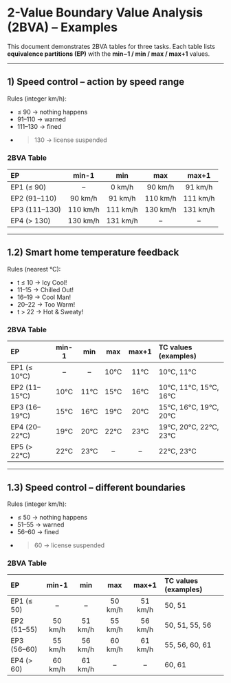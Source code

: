 # 2-Value Boundary Value Analysis (2BVA) – Examples

This document demonstrates 2BVA tables for three tasks. Each table lists **equivalence partitions (EP)** with the **min−1 / min / max / max+1** values.

---

## 1) Speed control – action by speed range

Rules (integer km/h):
- ≤ 90 → nothing happens  
- 91–110 → warned  
- 111–130 → fined  
- > 130 → license suspended

### 2BVA Table
| EP | min-1 | min | max | max+1 |
| :-- | :---: | :--: | :--: | :---: |
| EP1 (≤ 90)      | –   | 0 km/h  | 90 km/h  | 91 km/h |
| EP2 (91–110)    | 90 km/h | 91 km/h | 110 km/h | 111 km/h |
| EP3 (111–130)   | 110 km/h | 111 km/h | 130 km/h | 131 km/h |
| EP4 (> 130)     | 130 km/h | 131 km/h | – | – |

---

## 1.2) Smart home temperature feedback

Rules (nearest °C):
- t ≤ 10 → Icy Cool!  
- 11–15 → Chilled Out!  
- 16–19 → Cool Man!  
- 20–22 → Too Warm!  
- t > 22 → Hot & Sweaty!

### 2BVA Table
| EP | min-1 | min | max | max+1 | TC values (examples) |
| :-- | :---: | :--: | :--: | :---: | :-- |
| EP1 (≤ 10°C)   | –    | – | 10°C | 11°C | 10°C, 11°C |
| EP2 (11–15°C)  | 10°C | 11°C | 15°C | 16°C | 10°C, 11°C, 15°C, 16°C |
| EP3 (16–19°C)  | 15°C | 16°C | 19°C | 20°C | 15°C, 16°C, 19°C, 20°C |
| EP4 (20–22°C)  | 19°C | 20°C | 22°C | 23°C | 19°C, 20°C, 22°C, 23°C |
| EP5 (> 22°C)   | 22°C | 23°C | – | – | 22°C, 23°C |

---

## 1.3) Speed control – different boundaries

Rules (integer km/h):
- ≤ 50 → nothing happens  
- 51–55 → warned  
- 56–60 → fined  
- > 60 → license suspended

### 2BVA Table
| EP | min-1 | min | max | max+1 | TC values (examples) |
| :-- | :---: | :--: | :--: | :---: | :-- |
| EP1 (≤ 50)     | – | – | 50 km/h | 51 km/h | 50, 51 |
| EP2 (51–55)    | 50 km/h | 51 km/h | 55 km/h | 56 km/h | 50, 51, 55, 56 |
| EP3 (56–60)    | 55 km/h | 56 km/h | 60 km/h | 61 km/h | 55, 56, 60, 61 |
| EP4 (> 60)     | 60 km/h | 61 km/h | – | – | 60, 61 |
